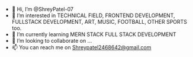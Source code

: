 - 👋 Hi, I’m @ShreyPatel-07
- 👀 I’m interested in TECHNICAL FIELD, FRONTEND DEVELOPMENT, FULLSTACK DEVELOPMENT, ART, MUSIC, FOOTBALL, OTHER SPORTS too. 
- 🌱 I’m currently learning MERN STACK FULL STACK DEVELOPMENT
- 💞️ I’m looking to collaborate on ...
- 📫 You can reach me on Shreypatel2468642@gmail.com

<!---
ShreyPatel-07/ShreyPatel-07 is a ✨ special ✨ repository because its `README.md` (this file) appears on your GitHub profile.
You can click the Preview link to take a look at your changes.
--->
